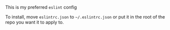 This is my preferred `eslint` config

To install, move `eslintrc.json` to `~/.eslintrc.json` or put it in the root of the repo you want it to apply to.
